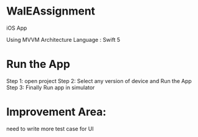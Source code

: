 # WalEAssignment
iOS App 

Using MVVM Architecture
Language : Swift 5

# Run the App 

Step 1: open project
Step 2: Select any version of device and Run the App 
Step 3: Finally Run app in simulator


# Improvement Area: 
need to write more test case for UI 


 


